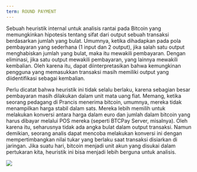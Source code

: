 ```yaml
---
term: ROUND PAYMENT
---
```


Sebuah heuristik internal untuk analisis rantai pada Bitcoin yang memungkinkan hipotesis tentang sifat dari output sebuah transaksi berdasarkan jumlah yang bulat. Umumnya, ketika dihadapkan pada pola pembayaran yang sederhana (1 input dan 2 output), jika salah satu output menghabiskan jumlah yang bulat, maka itu mewakili pembayaran. Dengan eliminasi, jika satu output mewakili pembayaran, yang lainnya mewakili kembalian. Oleh karena itu, dapat diinterpretasikan bahwa kemungkinan pengguna yang memasukkan transaksi masih memiliki output yang diidentifikasi sebagai kembalian.

Perlu dicatat bahwa heuristik ini tidak selalu berlaku, karena sebagian besar pembayaran masih dilakukan dalam unit mata uang fiat. Memang, ketika seorang pedagang di Prancis menerima bitcoin, umumnya, mereka tidak menampilkan harga stabil dalam sats. Mereka lebih memilih untuk melakukan konversi antara harga dalam euro dan jumlah dalam bitcoin yang harus dibayar melalui POS mereka (seperti BTCPay Server, misalnya). Oleh karena itu, seharusnya tidak ada angka bulat dalam output transaksi. Namun demikian, seorang analis dapat mencoba melakukan konversi ini dengan mempertimbangkan nilai tukar yang berlaku saat transaksi disiarkan di jaringan. Jika suatu hari, bitcoin menjadi unit akun yang disukai dalam pertukaran kita, heuristik ini bisa menjadi lebih berguna untuk analisis.

![](../../dictionnaire/assets/11.png)